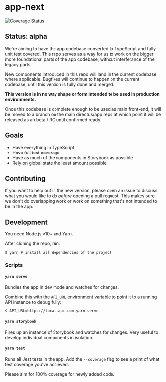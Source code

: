 # app-next

[![Coverage Status](https://coveralls.io/repos/github/directus/app-next/badge.svg?branch=master)](https://coveralls.io/github/directus/app-next?branch=master)


## Status: alpha

We're aiming to have the app codebase converted to TypeScript and fully unit test covered. This repo serves as a way for us to work on the bigger more foundational parts of the app codebase, without interferance of the legacy parts.

New components introduced in this repo will land in the current codebase where applicable. Bugfixes will continue to happen on the current codebase, until this version is fully done and merged.

**This version is in no way shape or form intended to be used in production environments.**

Once this codebase is complete enough to be used as main front-end, it will be moved to a branch on the main directus/app repo at which point it will be released as an beta / RC until confirmed ready.

## Goals

* Have everything in TypeScript
* Have full test coverage
* Have as much of the components in Storybook as possible
* Rely on global state the least amount possible

## Contributing

If you want to help out in the new version, please open an issue to discuss what you would like to do _before_ opening a pull request. This makes sure we don't do overlapping work or work on something that's not intended to be in the app.

## Development

You need Node.js v10+ and Yarn.

After cloning the repo, run:

```
$ yarn # install all dependencies of the project
```

### Scripts

#### `yarn serve`

Bundles the app in dev mode and watches for changes.

Combine this with the `API_URL` environment variable to point it to a running API instance to debug fully:

```
$ API_URL=https://local.api.com yarn serve
```

#### `yarn storybook`

Fires up an instance of Storybook and watches for changes. Very useful to develop individual components in isolation.

#### `yarn test`

Runs all Jest tests in the app. Add the `--coverage` flag to see a print of what test coverage you've achieved.

Please aim for 100% coverage for newly added code.
